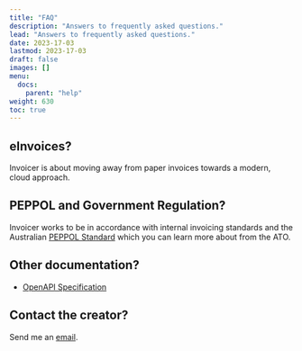 ```yaml
---
title: "FAQ"
description: "Answers to frequently asked questions."
lead: "Answers to frequently asked questions."
date: 2023-17-03
lastmod: 2023-17-03
draft: false
images: []
menu:
  docs:
    parent: "help"
weight: 630
toc: true
---
```


## eInvoices?

Invoicer is about moving away from paper invoices towards a modern, cloud approach.

## PEPPOL and Government Regulation?

Invoicer works to be in accordance with internal invoicing standards and the Australian [PEPPOL Standard](https://www.ato.gov.au/business/eInvoicing/peppol/) which you can learn more about from the ATO.

## Other documentation?

- [OpenAPI Specification](/swagger)

## Contact the creator?

Send me an [email](/contact/).